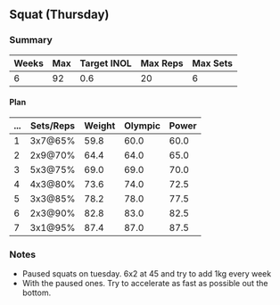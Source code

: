 ## Squat (Thursday)

### Summary

Weeks | Max | Target INOL | Max Reps | Max Sets
--- | --- | --- | --- | ---
6 | 92 | 0.6 | 20 | 6

#### Plan

 ... | Sets/Reps | Weight | Olympic | Power
--- | --- | --- | --- | ---
1 | 3x7@65% | 59.8 | 60.0 | 60.0
2 | 2x9@70% | 64.4 | 64.0 | 65.0
3 | 5x3@75% | 69.0 | 69.0 | 70.0
4 | 4x3@80% | 73.6 | 74.0 | 72.5
5 | 3x3@85% | 78.2 | 78.0 | 77.5
6 | 2x3@90% | 82.8 | 83.0 | 82.5
7 | 3x1@95% | 87.4 | 87.0 | 87.5

### Notes

- Paused squats on tuesday. 6x2 at 45 and try to add 1kg every week
- With the paused ones. Try to accelerate as fast as possible out the bottom.

